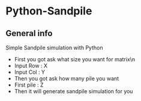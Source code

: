 # Python-Sandpile

## General info
Simple Sandpile simulation with Python

- First you got ask what size you want for matrix\n
- Input Row : X
- Input Col : Y
- Then you got ask how many pile you want
- First pile : Z
- Then it will generate sandpile simulation for you
